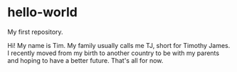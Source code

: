 hello-world
===========

My first repository.

Hi! My name is Tim. My family usually calls me TJ, short for Timothy James. I recently moved from my birth to another country to be with my parents and hoping to have a better future. That's all for now.
